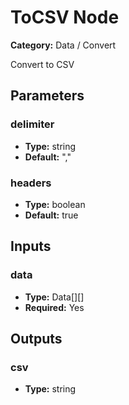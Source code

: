 
# ToCSV Node

**Category:** Data / Convert

Convert to CSV

## Parameters


### delimiter
- **Type:** string
- **Default:** ","





### headers
- **Type:** boolean
- **Default:** true





## Inputs


### data
- **Type:** Data[][]
- **Required:** Yes



## Outputs


### csv
- **Type:** string




